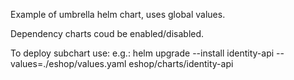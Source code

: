 Example of umbrella helm chart, uses global values. 

Dependency charts coud be enabled/disabled.

To deploy subchart use: e.g.:
helm upgrade --install identity-api --values=./eshop/values.yaml eshop/charts/identity-api
